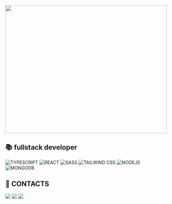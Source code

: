 
 
<img width="100%" height="400px" src="https://media.tenor.com/rCaIUO0MP-EAAAAC/mario-pixel-art.gif">

## 📚 fullstack developer

![TYPESCRIPT](https://img.shields.io/badge/TypeScript-007ACC?style=for-the-badge&logo=typescript&logoColor=white)
![REACT](https://img.shields.io/badge/React-20232A?style=for-the-badge&logo=react&logoColor=61DAFB)
![SASS](https://img.shields.io/badge/Sass-CC6699?style=for-the-badge&logo=sass&logoColor=white)
![TAILWIND CSS](https://img.shields.io/badge/Tailwind_CSS-38B2AC?style=for-the-badge&logo=tailwind-css&logoColor=white)
![NODEJS](https://img.shields.io/badge/Node.js-43853D?style=for-the-badge&logo=node.js&logoColor=white)
![MONGODB](https://img.shields.io/badge/MongoDB-4EA94B?style=for-the-badge&logo=mongodb&logoColor=white)


  
  ## 📩 CONTACTS
  
  <div> 
 
  <a href = "https://wa.me/qr/BHHULWRGQTOJD1"><img src="https://img.shields.io/badge/WhatsApp-25D366?style=for-the-badge&logo=whatsapp&logoColor=white" target="_blank"></a>
  <a href = "mailto:wesleyoliveira.dev01@gmail.com" target="_blank"><img src="https://img.shields.io/badge/Gmail-D14836?style=for-the-badge&logo=gmail&logoColor=white" target="_blank"></a>
  <a href="https://www.linkedin.com/in/wesley-oliveira-aa53b221b/" target="_blank">
   <img src="https://img.shields.io/badge/LinkedIn-0077B5?style=for-the-badge&logo=linkedin&logoColor=white" target="_blank"></a> 
  <!--![snake](https://raw.githubusercontent.com/sineastra/Sineastra/output/github-contribution-grid-snake-dark.svg) -->
 
</div>
  
  
